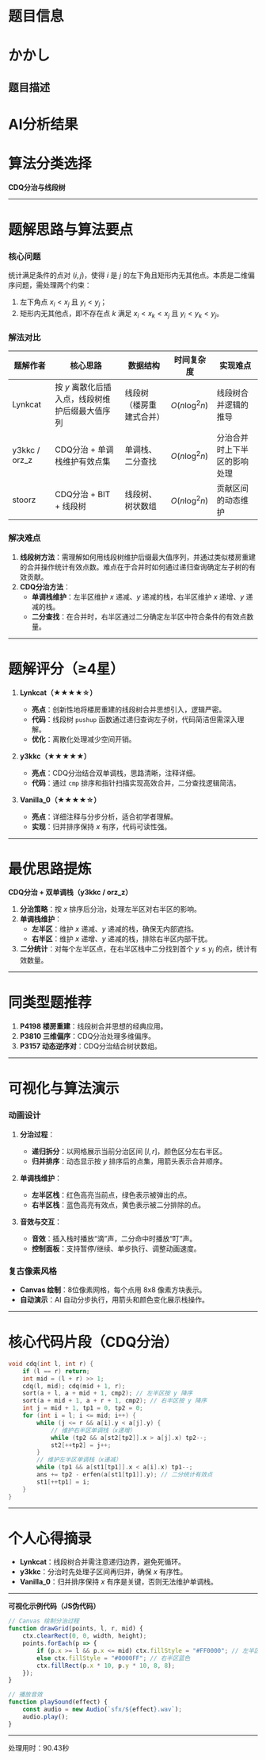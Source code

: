# 题目信息

# かかし

## 题目描述

[problemUrl]: https://atcoder.jp/contests/joisc2014/tasks/joisc2014_i

# AI分析结果



# 算法分类选择
**CDQ分治与线段树**

---

# 题解思路与算法要点

### 核心问题
统计满足条件的点对 $(i,j)$，使得 $i$ 是 $j$ 的左下角且矩形内无其他点。本质是二维偏序问题，需处理两个约束：
1. 左下角点 $x_i < x_j$ 且 $y_i < y_j$；
2. 矩形内无其他点，即不存在点 $k$ 满足 $x_i < x_k < x_j$ 且 $y_i < y_k < y_j$。

### 解法对比
| 题解作者 | 核心思路 | 数据结构 | 时间复杂度 | 实现难点 |
|---------|----------|----------|-----------|----------|
| Lynkcat | 按 $y$ 离散化后插入点，线段树维护后缀最大值序列 | 线段树（楼房重建式合并） | $O(n \log^2 n)$ | 线段树合并逻辑的推导 |
| y3kkc / orz_z | CDQ分治 + 单调栈维护有效点集 | 单调栈、二分查找 | $O(n \log^2 n)$ | 分治合并时上下半区的影响处理 |
| stoorz | CDQ分治 + BIT + 线段树 | 线段树、树状数组 | $O(n \log^2 n)$ | 贡献区间的动态维护 |

### 解决难点
1. **线段树方法**：需理解如何用线段树维护后缀最大值序列，并通过类似楼房重建的合并操作统计有效点数。难点在于合并时如何通过递归查询确定左子树的有效贡献。
2. **CDQ分治方法**：
   - **单调栈维护**：左半区维护 $x$ 递减、$y$ 递减的栈，右半区维护 $x$ 递增、$y$ 递减的栈。
   - **二分查找**：在合并时，右半区通过二分确定左半区中符合条件的有效点数量。

---

# 题解评分（≥4星）

1. **Lynkcat（★★★★☆）**
   - **亮点**：创新性地将楼房重建的线段树合并思想引入，逻辑严密。
   - **代码**：线段树 `pushup` 函数通过递归查询左子树，代码简洁但需深入理解。
   - **优化**：离散化处理减少空间开销。

2. **y3kkc（★★★★★）**
   - **亮点**：CDQ分治结合双单调栈，思路清晰，注释详细。
   - **代码**：通过 `cmp` 排序和指针扫描实现高效合并，二分查找逻辑简洁。

3. **Vanilla_0（★★★★☆）**
   - **亮点**：详细注释与分步分析，适合初学者理解。
   - **实现**：归并排序保持 $x$ 有序，代码可读性强。

---

# 最优思路提炼
**CDQ分治 + 双单调栈（y3kkc / orz_z）**
1. **分治策略**：按 $x$ 排序后分治，处理左半区对右半区的影响。
2. **单调栈维护**：
   - **左半区**：维护 $x$ 递减、$y$ 递减的栈，确保无内部遮挡。
   - **右半区**：维护 $x$ 递增、$y$ 递减的栈，排除右半区内部干扰。
3. **二分统计**：对每个左半区点，在右半区栈中二分找到首个 $y \leq y_i$ 的点，统计有效数量。

---

# 同类型题推荐
1. **P4198 楼房重建**：线段树合并思想的经典应用。
2. **P3810 三维偏序**：CDQ分治处理多维偏序。
3. **P3157 动态逆序对**：CDQ分治结合树状数组。

---

# 可视化与算法演示
### 动画设计
1. **分治过程**：
   - **递归拆分**：以网格展示当前分治区间 $[l, r]$，颜色区分左右半区。
   - **归并排序**：动态显示按 $y$ 排序后的点集，用箭头表示合并顺序。

2. **单调栈维护**：
   - **左半区栈**：红色高亮当前点，绿色表示被弹出的点。
   - **右半区栈**：蓝色高亮有效点，黄色表示被二分排除的点。

3. **音效与交互**：
   - **音效**：插入栈时播放“滴”声，二分命中时播放“叮”声。
   - **控制面板**：支持暂停/继续、单步执行、调整动画速度。

### 复古像素风格
- **Canvas 绘制**：8位像素网格，每个点用 8x8 像素方块表示。
- **自动演示**：AI 自动分步执行，用箭头和颜色变化展示栈操作。

---

# 核心代码片段（CDQ分治）
```cpp
void cdq(int l, int r) {
    if (l == r) return;
    int mid = (l + r) >> 1;
    cdq(l, mid); cdq(mid + 1, r);
    sort(a + l, a + mid + 1, cmp2); // 左半区按 y 降序
    sort(a + mid + 1, a + r + 1, cmp2); // 右半区按 y 降序
    int j = mid + 1, tp1 = 0, tp2 = 0;
    for (int i = l; i <= mid; i++) {
        while (j <= r && a[i].y < a[j].y) {
            // 维护右半区单调栈（x递增）
            while (tp2 && a[st2[tp2]].x > a[j].x) tp2--;
            st2[++tp2] = j++;
        }
        // 维护左半区单调栈（x递减）
        while (tp1 && a[st1[tp1]].x < a[i].x) tp1--;
        ans += tp2 - erfen(a[st1[tp1]].y); // 二分统计有效点
        st1[++tp1] = i;
    }
}
```

---

# 个人心得摘录
- **Lynkcat**：线段树合并需注意递归边界，避免死循环。
- **y3kkc**：分治时先处理子区间再归并，确保 $x$ 有序性。
- **Vanilla_0**：归并排序保持 $x$ 有序是关键，否则无法维护单调栈。

---

**可视化示例代码（JS伪代码）**
```javascript
// Canvas 绘制分治过程
function drawGrid(points, l, r, mid) {
    ctx.clearRect(0, 0, width, height);
    points.forEach(p => {
        if (p.x >= l && p.x <= mid) ctx.fillStyle = "#FF0000"; // 左半区红色
        else ctx.fillStyle = "#0000FF"; // 右半区蓝色
        ctx.fillRect(p.x * 10, p.y * 10, 8, 8);
    });
}

// 播放音效
function playSound(effect) {
    const audio = new Audio(`sfx/${effect}.wav`);
    audio.play();
}
```

---
处理用时：90.43秒